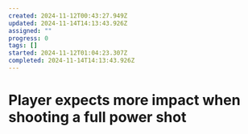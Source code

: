 ```yaml
---
created: 2024-11-12T00:43:27.949Z
updated: 2024-11-14T14:13:43.926Z
assigned: ""
progress: 0
tags: []
started: 2024-11-12T01:04:23.307Z
completed: 2024-11-14T14:13:43.926Z
---
```


# Player expects more impact when shooting a full power shot
